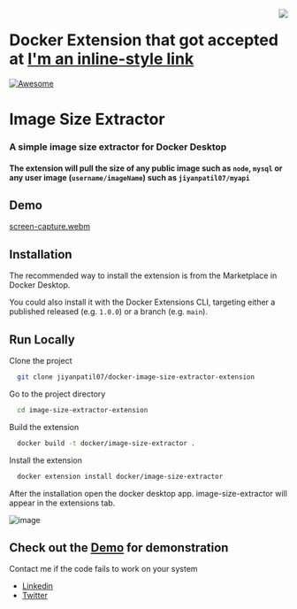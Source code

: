 <img src="[docker](https://user-images.githubusercontent.com/76421551/204878280-a6f40f65-af26-4996-9955-cc8e2dcc8b3b.png)" align="right" />

# Docker Extension that got accepted at [I'm an inline-style link](https://www.google.com)
  [![Awesome](https://cdn.jsdelivr.net/gh/sindresorhus/awesome@d7305f38d29fed78fa85652e3a63e154dd8e8829/media/badge.svg)](https://github.com/sindresorhus/awesome#readme)
> 

# Image Size Extractor
### A simple image size extractor for Docker Desktop

#### The extension will pull the size of any public image such as `node`, `mysql` or any user image (`username/imageName`) such as `jiyanpatil07/myapi`
      


## Demo

[screen-capture.webm](https://user-images.githubusercontent.com/76421551/192455851-247bd642-76ef-4055-953f-6a8776fe4273.webm)




## Installation

The recommended way to install the extension is from the Marketplace in Docker Desktop.

You could also install it with the Docker Extensions CLI, targeting either a published released (e.g. `1.0.0`) or a branch (e.g. `main`).


## Run Locally

Clone the project

```bash
  git clone jiyanpatil07/docker-image-size-extractor-extension
```

Go to the project directory

```bash
  cd image-size-extractor-extension
```

Build the extension

```bash
  docker build -t docker/image-size-extractor .
```

Install the extension

```bash
  docker extension install docker/image-size-extractor
```

After the installation open the docker desktop app. image-size-extractor will appear in the extensions tab.

  ![image](https://user-images.githubusercontent.com/76421551/192453684-3c808a95-3c58-4641-a6a7-7fdcd9c16517.png)
  
## Check out the [Demo](#demo) for demonstration


Contact me if the code fails to work on your system

- [Linkedin](https://www.linkedin.com/in/jiyanpatil07/)
- [Twitter](https://twitter.com/JiyanPatil07)
